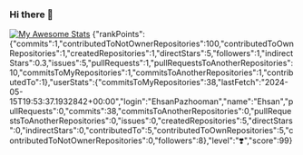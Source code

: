 ### Hi there 👋

<!--
**EhsanPazhooman/EhsanPazhooman** is a ✨ _special_ ✨ repository because its `README.md` (this file) appears on your GitHub profile.

Here are some ideas to get you started:

- 🔭 I’m currently working on ...
- 🌱 I’m currently learning ...
- 👯 I’m looking to collaborate on ...
- 🤔 I’m looking for help with ...
- 💬 Ask me about ...
- 📫 How to reach me: ...
- 😄 Pronouns: ...
- ⚡ Fun fact: ...
-->

[![My Awesome Stats](https://awesome-github-stats.azurewebsites.net/user-stats/EhsanPazhooman?cardType=github&theme=midnight-purple&preferLogin=false)](https://git.io/awesome-stats-card)
{"rankPoints":{"commits":1,"contributedToNotOwnerRepositories":100,"contributedToOwnRepositories":1,"createdRepositories":1,"directStars":5,"followers":1,"indirectStars":0.3,"issues":5,"pullRequests":1,"pullRequestsToAnotherRepositories":10,"commitsToMyRepositories":1,"commitsToAnotherRepositories":1,"contributedTo":1},"userStats":{"commitsToMyRepositories":38,"lastFetch":"2024-05-15T19:53:37.1932842+00:00","login":"EhsanPazhooman","name":"Ehsan","pullRequests":0,"commits":38,"commitsToAnotherRepositories":0,"pullRequestsToAnotherRepositories":0,"issues":0,"createdRepositories":5,"directStars":0,"indirectStars":0,"contributedTo":5,"contributedToOwnRepositories":5,"contributedToNotOwnerRepositories":0,"followers":8},"level":"❣️","score":99}
